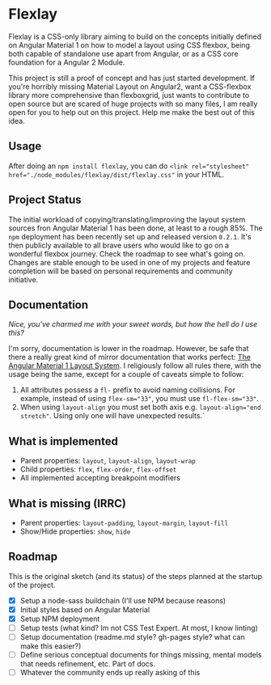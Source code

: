 # Flexlay

Flexlay is a CSS-only library aiming to build on the concepts initially defined on Angular Material 1 on how to model
a layout using CSS flexbox, being both capable of standalone use apart from Angular, or as a CSS core foundation for
a Angular 2 Module.

This project is still a proof of concept and has just started development. If you're horribly missing Material Layout
on Angular2, want a CSS-flexbox library more comprehensive than flexboxgrid, just wants to contribute to open source
but are scared of huge projects with so many files, I am really open for you to help out on this project. Help me
make the best out of this idea.

## Usage

After doing an `npm install flexlay`, you can do `<link rel="stylesheet" href="./node_modules/flexlay/dist/flexlay.css"`
in your HTML.

## Project Status

The initial workload of copying/translating/improving the layout system sources fron Angular Material 1 has been
done, at least to a rough 85%. The `npm` deployment has been recently set up and released version `0.2.1`. It's then
publicly available to all brave users who would like to go on a wonderful flexbox journey. Check the roadmap to see
what's going on. Changes are stable enough to be used in one of my projects and feature completion will be based on
personal requirements and community initiative.

## Documentation
*Nice, you've charmed me with your sweet words, but how the hell do I use this?*

I'm sorry, documentation is lower in the roadmap. However, be safe that there a really great kind of mirror
documentation that works perfect: [The Angular Material 1 Layout System](https://material.angularjs.org/1.0.5/layout/introduction).
I religiously follow all rules there, with the usage being the same, except for a couple of caveats simple to follow:

1. All attributes possess a `fl-` prefix to avoid naming collisions. For example, instead of using `flex-sm="33"`, you
must use `fl-flex-sm="33"`.
2. When using `layout-align` you must set both axis e.g. `layout-align="end stretch"`. Using only one will have
unexpected results.`

## What is implemented
* Parent properties: `layout`, `layout-align`, `layout-wrap`
* Child properties: `flex`, `flex-order`, `flex-offset`
* All implemented accepting breakpoint modifiers

## What is missing (IRRC)
* Parent properties: `layout-padding`, `layout-margin`, `layout-fill`
* Show/Hide properties: `show`, `hide`

## Roadmap

This is the original sketch (and its status) of the steps planned at the startup of the project.

- [X] Setup a node-sass buildchain (I'll use NPM because reasons)
- [X] Initial styles based on Angular Material
- [X] Setup NPM deployment
- [ ] Setup tests (what kind? Im not CSS Test Expert. At most, I know linting)
- [ ] Setup documentation (readme.md style? gh-pages style? what can make this easier?)
- [ ] Define serious conceptual documents for things missing, mental models that needs refinement, etc. Part of docs.
- [ ] Whatever the community ends up really asking of this
